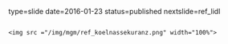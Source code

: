 type=slide
date=2016-01-23
status=published
nextslide=ref_lidl
~~~~~~

<img src ="/img/mgm/ref_koelnassekuranz.png" width="100%">
